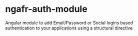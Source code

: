 # ngafr-auth-module
Angular module to add Email/Password or Social logins based authentication to your applications using a structural directive
